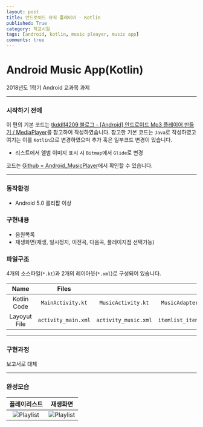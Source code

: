 ```yaml
---
layout: post
title: 안드로이드 뮤직 플레이어 - Kotlin
published: True
category: 학교시험
tags: [android, kotlin, music pleayer, music app]
comments: true
---
```


# Android Music App(Kotlin)

2018년도 1학기 Android 교과목 과제

---

### 시작하기 전에

이 편의 기본 코드는 [tkddlf4209 블로그 - [Android] 안드로이드 Mp3 플레이어 만들기 / MediaPlayer](http://blog.naver.com/PostView.nhn?blogId=tkddlf4209&logNo=220746210643&categoryNo=41&parentCategoryNo=0&viewDate=&currentPage=1&postListTopCurrentPage=1&from=postView)를 참고하여 작성하였습니다.
참고한 기본 코드는 `Java`로 작성하였고 여기는 이를 `Kotlin`으로 변경하였으며 추가 혹은 일부코드 변경이 있습니다.

* 리스트에서 앨범 이미지 표시 시 `Bitmap`에서 `Glide`로 변경

코드는 [Github = Android_MusicPlayer](https://github.com/level120/Android_MusicPlayer)에서 확인할 수 있습니다.

---

### 동작환경

* Android 5.0 롤리팝 이상

### 구현내용

* 음원목록
* 재생화면(재생, 일시정지, 이전곡, 다음곡, 플레이지점 선택가능)


### 파일구조

4개의 소스파일(`*.kt`)과 2개의 레이아웃(`*.xml`)로 구성되어 있습니다.

| Name | Files | | | |
| :-----------: | :-----: | :----: | :----: | :----: |
| Kotlin Code | `MainActivity.kt` | `MusicActivity.kt` | `MusicAdapter.kt` | `MusicType.kt` |
| Layoyut File | `activity_main.xml` | `activity_music.xml` | `itemlist_item.xml` | - |

---

### 구현과정

보고서로 대체

---

### 완성모습

| 플레이리스트 | 재생화면 |
| :-------: | :----: |
| ![Playlist](/asset/1.png) | ![Playlist](/asset/2.png) |